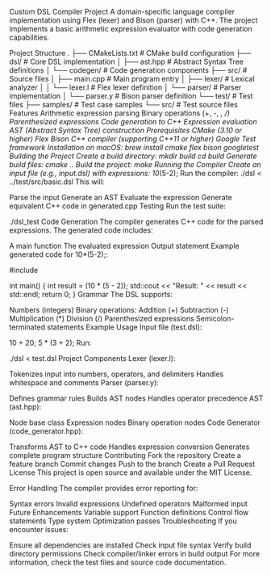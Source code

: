 Custom DSL Compiler Project
A domain-specific language compiler implementation using Flex (lexer) and Bison (parser) with C++. The project implements a basic arithmetic expression evaluator with code generation capabilities.

Project Structure
.
├── CMakeLists.txt        # CMake build configuration
├── dsl/                  # Core DSL implementation
│   ├── ast.hpp           # Abstract Syntax Tree definitions
│   └── codegen/          # Code generation components
├── src/                  # Source files
│   ├── main.cpp          # Main program entry
│   ├── lexer/            # Lexical analyzer
│   │   └── lexer.l       # Flex lexer definition
│   └── parser/           # Parser implementation
│       └── parser.y      # Bison parser definition
└── test/                 # Test files
    ├── samples/          # Test case samples
    └── src/              # Test source files
Features
Arithmetic expression parsing
Binary operations (+, -, *, /)
Parenthesized expressions
Code generation to C++
Expression evaluation
AST (Abstract Syntax Tree) construction
Prerequisites
CMake (3.10 or higher)
Flex
Bison
C++ compiler (supporting C++11 or higher)
Google Test framework
Installation on macOS:
brew install cmake flex bison googletest
Building the Project
Create a build directory:
mkdir build
cd build
Generate build files:
cmake ..
Build the project:
make
Running the Compiler
Create an input file (e.g., input.dsl) with expressions:
10*(5-2);
Run the compiler:
./dsl < ../test/src/basic.dsl
This will:

Parse the input
Generate an AST
Evaluate the expression
Generate equivalent C++ code in generated.cpp
Testing
Run the test suite:

./dsl_test
Code Generation
The compiler generates C++ code for the parsed expressions. The generated code includes:

A main function
The evaluated expression
Output statement
Example generated code for 10*(5-2);:

#include <iostream>

int main() {
    int result = (10 * (5 - 2));
    std::cout << "Result: " << result << std::endl;
    return 0;
}
Grammar
The DSL supports:

Numbers (integers)
Binary operations:
Addition (+)
Subtraction (-)
Multiplication (*)
Division (/)
Parenthesized expressions
Semicolon-terminated statements
Example Usage
Input file (test.dsl):

10 + 20;
5 * (3 + 2);
Run:

./dsl < test.dsl
Project Components
Lexer (lexer.l):

Tokenizes input into numbers, operators, and delimiters
Handles whitespace and comments
Parser (parser.y):

Defines grammar rules
Builds AST nodes
Handles operator precedence
AST (ast.hpp):

Node base class
Expression nodes
Binary operation nodes
Code Generator (code_generator.hpp):

Transforms AST to C++ code
Handles expression conversion
Generates complete program structure
Contributing
Fork the repository
Create a feature branch
Commit changes
Push to the branch
Create a Pull Request
License
This project is open source and available under the MIT License.

Error Handling
The compiler provides error reporting for:

Syntax errors
Invalid expressions
Undefined operators
Malformed input
Future Enhancements
Variable support
Function definitions
Control flow statements
Type system
Optimization passes
Troubleshooting
If you encounter issues:

Ensure all dependencies are installed
Check input file syntax
Verify build directory permissions
Check compiler/linker errors in build output
For more information, check the test files and source code documentation.
